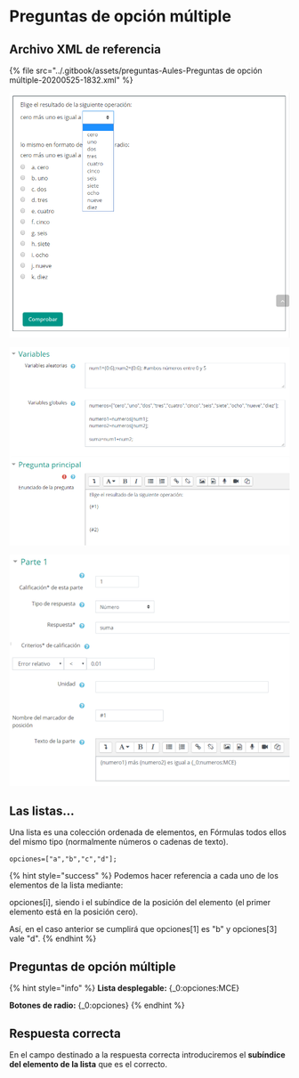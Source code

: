 # Preguntas de opción múltiple

## Archivo XML de referencia

{% file src="../.gitbook/assets/preguntas-Aules-Preguntas de opción múltiple-20200525-1832.xml" %}

![](<../.gitbook/assets/image (55).png>)

![](<../.gitbook/assets/image (45).png>)

![](<../.gitbook/assets/image (115).png>)

## Las listas...

Una lista es una colección ordenada de elementos, en Fórmulas todos ellos del mismo tipo (normalmente números o cadenas de texto).

```
opciones=["a","b","c","d"];
```

{% hint style="success" %}
Podemos hacer referencia a cada uno de los elementos de la lista mediante:

opciones\[i], siendo i el subíndice de la posición del elemento (el primer elemento está en la posición cero).

Así, en el caso anterior se cumplirá que opciones\[1] es "b" y opciones\[3] vale "d".
{% endhint %}

## Preguntas de opción múltiple

{% hint style="info" %}
**Lista desplegable:** {\_0:opciones:MCE}

**Botones de radio:** {\_0:opciones}
{% endhint %}

## Respuesta correcta

En el campo destinado a la respuesta correcta introduciremos el **subíndice del elemento de la lista** que es el correcto.
